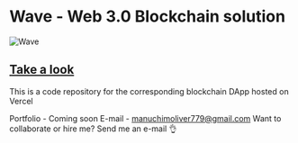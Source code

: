 # Wave - Web 3.0 Blockchain solution
![Wave](https://github.com/mxnuchim/project-wave-web3.0/blob/main/BB48DB86-A7B4-4340-AC2A-ED46FD16007D.jpeg)

## [Take a look](https://wave-crypto-exchange-mxnuchim.vercel.app/)
This is a code repository for the corresponding blockchain DApp hosted on Vercel

Portfolio - Coming soon
E-mail - manuchimoliver779@gmail.com
Want to collaborate or hire me? Send me an e-mail 👌
